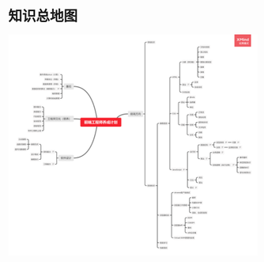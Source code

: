 # 知识总地图

<a href="static/map.png" target="_blank">  <img src="static/map.png" alt="前端自学知识地图"> </a>

